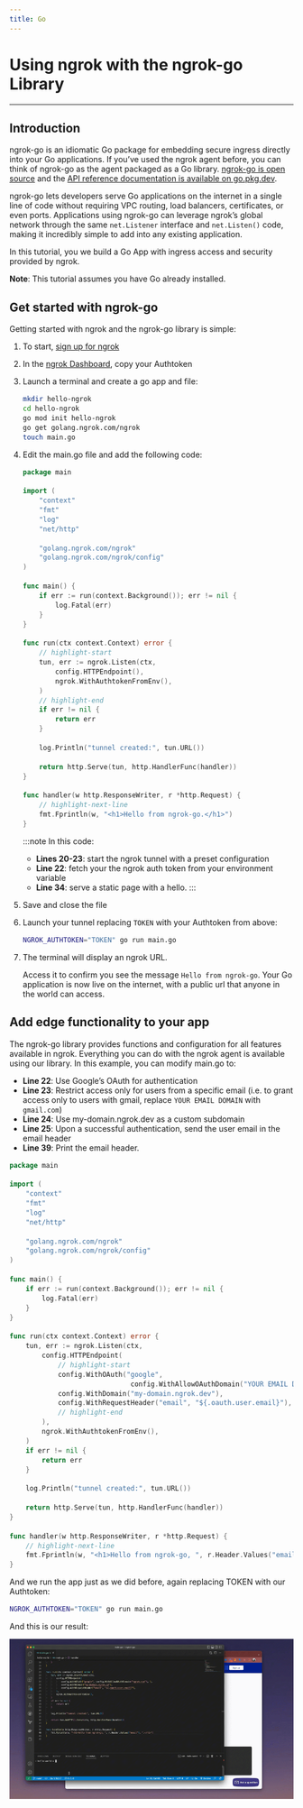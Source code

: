 ```yaml
---
title: Go
---
```


# Using ngrok with the ngrok-go Library
------------

## Introduction

ngrok-go is an idiomatic Go package for embedding secure ingress directly into your Go applications. If you’ve used the ngrok agent before, you can think of ngrok-go as the agent packaged as a Go library. [ngrok-go is open source](http://github.com/ngrok/ngrok-go) and the [API reference documentation is available on go.pkg.dev](https://pkg.go.dev/golang.ngrok.com/ngrok).

ngrok-go lets developers serve Go applications on the internet in a single line of code without requiring VPC routing, load balancers, certificates, or even ports. Applications using ngrok-go can leverage ngrok’s global network through the same `net.Listener` interface and `net.Listen()` code, making it incredibly simple to add into any existing application.

In this tutorial, you we build a Go App with ingress access and security provided by ngrok.

**Note**: This tutorial assumes you have Go already installed.

## Get started with ngrok-go

Getting started with ngrok and the ngrok-go library is simple: 

1. To start, [sign up for ngrok](https://ngrok.com/signup)
1. In the [ngrok Dashboard](https://dashboard.ngrok.com), copy your Authtoken
1. Launch a terminal and create a go app and file:

    ```bash
    mkdir hello-ngrok
    cd hello-ngrok
    go mod init hello-ngrok
    go get golang.ngrok.com/ngrok
    touch main.go
    ```

1. Edit the main.go file and add the following code:

    ```go showLineNumbers
    package main

    import (
        "context"
        "fmt"
        "log"
        "net/http"

        "golang.ngrok.com/ngrok"
        "golang.ngrok.com/ngrok/config"
    )

    func main() {
        if err := run(context.Background()); err != nil {
            log.Fatal(err)
        }
    }

    func run(ctx context.Context) error {
        // highlight-start
        tun, err := ngrok.Listen(ctx,
            config.HTTPEndpoint(),
            ngrok.WithAuthtokenFromEnv(),
        )
        // highlight-end
        if err != nil {
            return err
        }

        log.Println("tunnel created:", tun.URL())

        return http.Serve(tun, http.HandlerFunc(handler))
    }

    func handler(w http.ResponseWriter, r *http.Request) {
        // highlight-next-line
        fmt.Fprintln(w, "<h1>Hello from ngrok-go.</h1>")
    }
    ```

    :::note In this code:
    - **Lines 20-23**: start the ngrok tunnel with a preset configuration 
    - **Line 22**: fetch your the ngrok auth token from your environment variable
    - **Line 34**: serve a static page with a hello.
    :::

1. Save and close the file
1. Launch your tunnel replacing `TOKEN` with your Authtoken from above:

    ```bash
    NGROK_AUTHTOKEN="TOKEN" go run main.go
    ```

1. The terminal will display an ngrok URL. 
    
    Access it to confirm you see the message `Hello from ngrok-go`.
    Your Go application is now live on the internet, with a public url that anyone in the world can access.

## Add edge functionality to your app

The ngrok-go library provides functions and configuration for all features available in ngrok. Everything you can do with the ngrok agent is available using our library. In this example, you can modify main.go to:

- **Line 22**: Use Google’s OAuth for authentication
- **Line 23**: Restrict access only for users from a specific email (i.e. to grant access only to users with gmail, replace `YOUR EMAIL DOMAIN` with `gmail.com`)
- **Line 24**: Use my-domain.ngrok.dev as a custom subdomain
- **Line 25**: Upon a successful authentication, send the user email in the email header
- **Line 39**: Print the email header.

```go showLineNumbers
package main

import (
	"context"
	"fmt"
	"log"
	"net/http"

	"golang.ngrok.com/ngrok"
	"golang.ngrok.com/ngrok/config"
)

func main() {
	if err := run(context.Background()); err != nil {
		log.Fatal(err)
	}
}

func run(ctx context.Context) error {
	tun, err := ngrok.Listen(ctx,
		config.HTTPEndpoint(
            // highlight-start
			config.WithOAuth("google", 
                              config.WithAllowOAuthDomain("YOUR EMAIL DOMAIN"), ),
			config.WithDomain("my-domain.ngrok.dev"),
			config.WithRequestHeader("email", "${.oauth.user.email}"),
            // highlight-end
		),
		ngrok.WithAuthtokenFromEnv(),
	)
	if err != nil {
		return err
	}

	log.Println("tunnel created:", tun.URL())

	return http.Serve(tun, http.HandlerFunc(handler))
}

func handler(w http.ResponseWriter, r *http.Request) {
    // highlight-next-line
	fmt.Fprintln(w, "<h1>Hello from ngrok-go, ", r.Header.Values("email"), ".</h1>")
}
```

And we run the app just as we did before, again replacing TOKEN with our Authtoken:

```bash
NGROK_AUTHTOKEN="TOKEN" go run main.go
```

And this is our result:

![ngrok go in action](/img/howto/ngrok-go/ngrok-go-small.gif)
